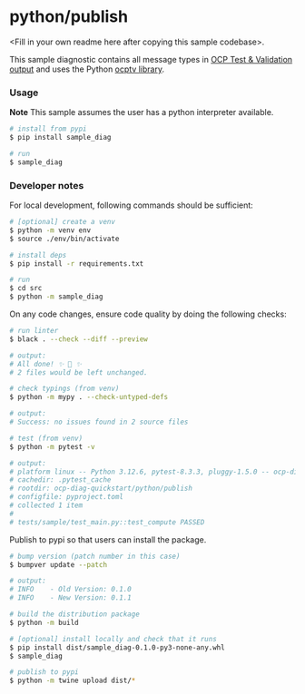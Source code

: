# python/publish

\<Fill in your own readme here after copying this sample codebase>.

This sample diagnostic contains all message types in [OCP Test & Validation output](https://github.com/opencomputeproject/ocp-diag-core/blob/main/json_spec/README.md) and uses the Python [ocptv library](https://github.com/opencomputeproject/ocp-diag-core-python).

### Usage

**Note** This sample assumes the user has a python interpreter available.

```bash
# install from pypi
$ pip install sample_diag

# run
$ sample_diag
```

### Developer notes

For local development, following commands should be sufficient:

```bash
# [optional] create a venv
$ python -m venv env
$ source ./env/bin/activate

# install deps
$ pip install -r requirements.txt

# run
$ cd src
$ python -m sample_diag
```

On any code changes, ensure code quality by doing the following checks:

```bash
# run linter
$ black . --check --diff --preview

# output:
# All done! ✨ 🍰 ✨
# 2 files would be left unchanged.

# check typings (from venv)
$ python -m mypy . --check-untyped-defs

# output:
# Success: no issues found in 2 source files

# test (from venv)
$ python -m pytest -v

# output:
# platform linux -- Python 3.12.6, pytest-8.3.3, pluggy-1.5.0 -- ocp-diag-quickstart/python/publish/env/bin/python
# cachedir: .pytest_cache
# rootdir: ocp-diag-quickstart/python/publish
# configfile: pyproject.toml
# collected 1 item
#
# tests/sample/test_main.py::test_compute PASSED
```

Publish to pypi so that users can install the package.

```bash
# bump version (patch number in this case)
$ bumpver update --patch

# output:
# INFO    - Old Version: 0.1.0
# INFO    - New Version: 0.1.1

# build the distribution package
$ python -m build

# [optional] install locally and check that it runs
$ pip install dist/sample_diag-0.1.0-py3-none-any.whl
$ sample_diag

# publish to pypi
$ python -m twine upload dist/*
```
